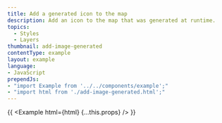 ```yaml
---
title: Add a generated icon to the map
description: Add an icon to the map that was generated at runtime.
topics:
  - Styles
  - Layers
thumbnail: add-image-generated
contentType: example
layout: example
language:
- JavaScript
prependJs:
- "import Example from '../../components/example';"
- "import html from './add-image-generated.html';"
---
```


{{ <Example html={html} {...this.props} /> }}
